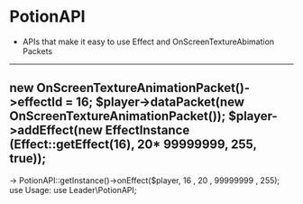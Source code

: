 # PotionAPI

- APIs that make it easy to use Effect and OnScreenTextureAbimation Packets

-------------------------------------------------------------------------------------------
new OnScreenTextureAnimationPacket()->effectId = 16;
$player->dataPacket(new OnScreenTextureAnimationPacket()); 
$player->addEffect(new EffectInstance (Effect::getEffect(16), 20* 99999999, 255, true));
-------------------------------------------------------------------------------------------

-> PotionAPI::getInstance()->onEffect($player, 16 , 20 , 99999999 , 255);
use Usage: use Leader\PotionAPI;
